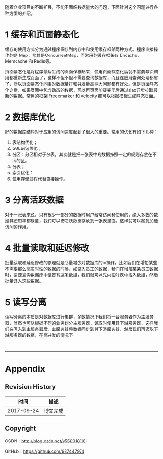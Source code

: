 随着企业项目的不断扩展，不能不面临数据量大的问题，下面针对这个问题进行各种方案的介绍。

# 1 缓存和页面静态化

缓存的使用方式分为通过程序保存到内存中和使用缓存框架两种方式。程序直接操作的是 Map，尤其是ConcurrentMap，而常用的缓存框架有 Ehcache、Memcache 和 Redis等。

页面静态化是将程序最后生成的页面保存起来，使用页面静态化后就不需要每次调用都重新生成页面了，这样不但不但不需要查询数据库，而且连应用查询处理都省了，所以页面静态化同事对数据量打和并发量高两大问题都有好处。但是页面静态化之后，如果页面中包含动态的数据，可以再页面加载完毕后通过ajax异步拉取最新的数据。常用的框架 Freeemarker 和 Velocity 都可以根据模板生成静态页面。

# 2 数据库优化

好的数据库结构对于应用的访问速度起到了很大的重要。常用的优化有如下几种：

1. 表结构优化；
2. SQL语句优化；
3. 分区：分区相对于分表，其实就是把一张表中的数据按照一定的规则存放在不同的区。
4. 分表；
5. 索引优化：
6. 使用存储过程代替直接操作。

# 3 分离活跃数据

对于一张表来说，只有很少一部分的数据时用户经常访问和使用的，绝大多数的数据其使用率都很低，我们可以把活跃数据存放到一张表里面。这样就可以起到加速访问的作用。

# 4 批量读取和延迟修改

批量读取和延迟修改的原理就是尽量减少对数据库的io操作。比如我们在增加某些不需要那么高实时性的数据的时候，如录入员工的数据，我们在增加某条员工数据时，需要查询数据库中是否有这条数据，我们就可以先向临时表中插入数据，然后批量录入这些数据。

# 5 读写分离

读写分离的本质是对数据库进行集群，多数情况下我们将一台服务器作为主服务器，当然也可以根据不同的业务划分主服务器，读取时使用其下游服务器，这样我们在写入到主服务器后，主服务器将数据同步到其下游服务器，然后我们再读取下游服务器的数据，在高并发的情况下

&#160;

----------

# Appendix

## Revision History

| 时间 | 描述 |
| ---- | ---- |
| 2017-09-24 | 博文完成 |

## Copyright

CSDN：http://blog.csdn.net/y550918116j

GitHub：https://github.com/937447974